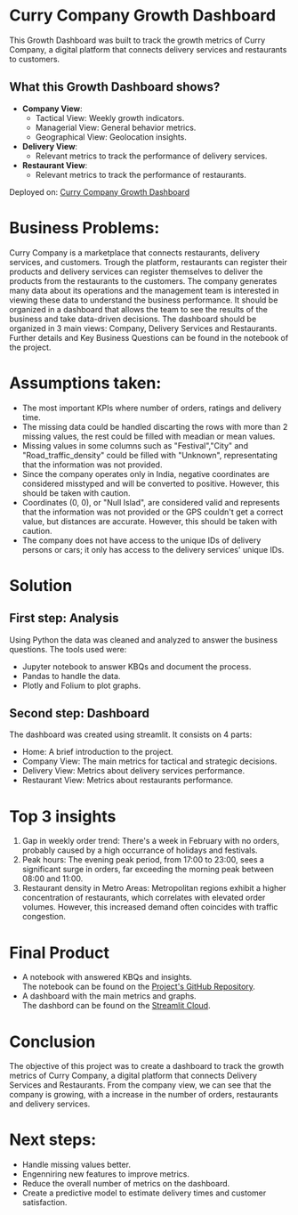 # Curry Company Growth Dashboard

This Growth Dashboard was built to track the growth metrics of Curry Company, a digital platform that connects delivery services and restaurants to customers.

## What this Growth Dashboard shows?
- **Company View**:
    - Tactical View: Weekly growth indicators.
    - Managerial View: General behavior metrics.
    - Geographical View: Geolocation insights.
- **Delivery View**:
    - Relevant metrics to track the performance of delivery services.
- **Restaurant View**:
    - Relevant metrics to track the performance of restaurants.

Deployed on: [Curry Company Growth Dashboard](https://currycomp.streamlit.app/) 

# Business Problems:

Curry Company is a marketplace that connects restaurants, delivery services, and customers. Trough the platform, restaurants can register their products and delivery services can register themselves to deliver the products from the restaurants to the customers.
The company generates many data about its operations and the management team is interested in viewing these data to understand the business performance. It should be organized in a dashboard that allows the team to see the results of the business and take data-driven decisions. The dashboard should be organized in 3 main views: Company, Delivery Services and Restaurants.
Further details and Key Business Questions can be found in the notebook of the project.

# Assumptions taken:

- The most important KPIs where number of orders, ratings and delivery time.
- The missing data could be handled discarting the rows with more than 2 missing values, the rest could be filled with meadian or mean values.
- Missing values in some columns such as "Festival","City" and "Road_traffic_density" could be filled with "Unknown", representating that the information was not provided.
- Since the company operates only in India, negative coordinates are considered misstyped and will be converted to positive. However, this should be taken with caution.
- Coordinates (0, 0), or "Null Islad", are considered valid and represents that the information was not provided or the GPS couldn't get a correct value, but distances are accurate. However, this should be taken with caution.
- The company does not have access to the unique IDs of delivery persons or cars; it only has access to the delivery services' unique IDs.

# Solution

## First step: Analysis
Using Python the data was cleaned and analyzed to answer the business questions. 
The tools used were: 
- Jupyter notebook to answer KBQs and document the process.
- Pandas to handle the data.
- Plotly and Folium to plot graphs.
## Second step: Dashboard
The dashboard was created using streamlit. It consists on 4 parts:
- Home: A brief introduction to the project.
- Company View: The main metrics for tactical and strategic decisions.
- Delivery View: Metrics about delivery services performance.
- Restaurant View: Metrics about restaurants performance.

# Top 3 insights

1. Gap in weekly order trend: There's a week in February with no orders, probably caused by a high occurrance of holidays and festivals.
2. Peak hours: The evening peak period, from 17:00 to 23:00, sees a significant surge in orders, far exceeding the morning peak between 08:00 and 11:00.
3. Restaurant density in Metro Areas: Metropolitan regions exhibit a higher concentration of restaurants, which correlates with elevated order volumes. However, this increased demand often coincides with traffic congestion.

# Final Product

- A notebook with answered KBQs and insights.<br>
The notebook can be found on the [Project's GitHub Repository](https://github.com/luc457x/CDS_PA-Curry_Company/blob/main/notebook.ipynb).
- A dashboard with the main metrics and graphs.<br>
The dashbord can be found on the [Streamlit Cloud](https://currycomp.streamlit.app/).

# Conclusion

The objective of this project was to create a dashboard to track the growth metrics of Curry Company, a digital platform that connects Delivery Services and Restaurants.
From the company view, we can see that the company is growing, with a increase in the number of orders, restaurants and delivery services.

# Next steps:

- Handle missing values better.
- Engenniring new features to improve metrics.
- Reduce the overall number of metrics on the dashboard.
- Create a predictive model to estimate delivery times and customer satisfaction.
